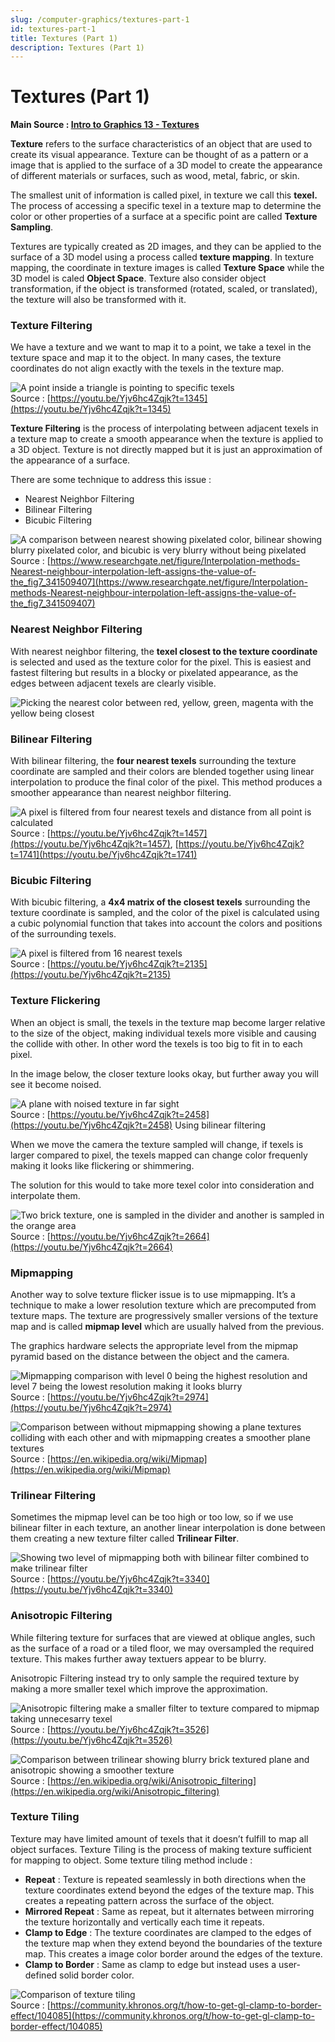 ```yaml
---
slug: /computer-graphics/textures-part-1
id: textures-part-1
title: Textures (Part 1)
description: Textures (Part 1)
---
```


# Textures (Part 1)

**Main Source : [Intro to Graphics 13 - Textures](https://youtu.be/Yjv6hc4Zqjk)**

**Texture** refers to the surface characteristics of an object that are used to create its visual appearance. Texture can be thought of as a pattern or a image that is applied to the surface of a 3D model to create the appearance of different materials or surfaces, such as wood, metal, fabric, or skin.

The smallest unit of information is called pixel, in texture we call this **texel.** The process of accessing a specific texel in a texture map to determine the color or other properties of a surface at a specific point are called **Texture Sampling**.

Textures are typically created as 2D images, and they can be applied to the surface of a 3D model using a process called **texture mapping**. In texture mapping, the coordinate in texture images is called **Texture Space** while the 3D model is caled **Object Space**. Texture also consider object transformation, if the object is transformed (rotated, scaled, or translated), the texture will also be transformed with it.

### Texture Filtering

We have a texture and we want to map it to a point, we take a texel in the texture space and map it to the object. In many cases, the texture coordinates do not align exactly with the texels in the texture map.

![A point inside a triangle is pointing to specific texels](./texture-filtering.png)  
Source : [https://youtu.be/Yjv6hc4Zqjk?t=1345](https://youtu.be/Yjv6hc4Zqjk?t=1345)

**Texture Filtering** is the process of interpolating between adjacent texels in a texture map to create a smooth appearance when the texture is applied to a 3D object. Texture is not directly mapped but it is just an approximation of the appearance of a surface.

There are some technique to address this issue :

- Nearest Neighbor Filtering
- Bilinear Filtering
- Bicubic Filtering

![A comparison between nearest showing pixelated color, bilinear showing blurry pixelated color, and bicubic is very blurry without being pixelated](./textures-filtering-types.png)  
Source : [https://www.researchgate.net/figure/Interpolation-methods-Nearest-neighbour-interpolation-left-assigns-the-value-of-the_fig7_341509407](https://www.researchgate.net/figure/Interpolation-methods-Nearest-neighbour-interpolation-left-assigns-the-value-of-the_fig7_341509407)

### Nearest Neighbor Filtering

With nearest neighbor filtering, the **texel closest to the texture coordinate** is selected and used as the texture color for the pixel. This is easiest and fastest filtering but results in a blocky or pixelated appearance, as the edges between adjacent texels are clearly visible.

![Picking the nearest color between red, yellow, green, magenta with the yellow being closest](./nearest-filtering.png)

### Bilinear Filtering

With bilinear filtering, the **four nearest texels** surrounding the texture coordinate are sampled and their colors are blended together using linear interpolation to produce the final color of the pixel. This method produces a smoother appearance than nearest neighbor filtering.

![A pixel is filtered from four nearest texels and distance from all point is calculated](./bilinear-filtering.png)  
Source : [https://youtu.be/Yjv6hc4Zqjk?t=1457](https://youtu.be/Yjv6hc4Zqjk?t=1457), [https://youtu.be/Yjv6hc4Zqjk?t=1741](https://youtu.be/Yjv6hc4Zqjk?t=1741)

### Bicubic Filtering

With bicubic filtering, a **4x4 matrix of the closest texels** surrounding the texture coordinate is sampled, and the color of the pixel is calculated using a cubic polynomial function that takes into account the colors and positions of the surrounding texels.

![A pixel is filtered from 16 nearest texels](./bicubic-filtering.png)  
Source : [https://youtu.be/Yjv6hc4Zqjk?t=2135](https://youtu.be/Yjv6hc4Zqjk?t=2135)

### Texture Flickering

When an object is small, the texels in the texture map become larger relative to the size of the object, making individual texels more visible and causing the collide with other. In other word the texels is too big to fit in to each pixel.

In the image below, the closer texture looks okay, but further away you will see it become noised.

![A plane with noised texture in far sight](./texture-flickering.png)  
Source : [https://youtu.be/Yjv6hc4Zqjk?t=2458](https://youtu.be/Yjv6hc4Zqjk?t=2458)
Using bilinear filtering

When we move the camera the texture sampled will change, if texels is larger compared to pixel, the texels mapped can change color frequenly making it looks like flickering or shimmering.

The solution for this would to take more texel color into consideration and interpolate them.

![Two brick texture, one is sampled in the divider and another is sampled in the orange area](./texture-flickering-problem.png)  
Source : [https://youtu.be/Yjv6hc4Zqjk?t=2664](https://youtu.be/Yjv6hc4Zqjk?t=2664)

### Mipmapping

Another way to solve texture flicker issue is to use mipmapping. It’s a technique to make a lower resolution texture which are precomputed from texture maps. The texture are progressively smaller versions of the texture map and is called **mipmap level** which are usually halved from the previous.

The graphics hardware selects the appropriate level from the mipmap pyramid based on the distance between the object and the camera.

![Mipmapping comparison with level 0 being the highest resolution and level 7 being the lowest resolution making it looks blurry](./mipmapping.png)  
Source : [https://youtu.be/Yjv6hc4Zqjk?t=2974](https://youtu.be/Yjv6hc4Zqjk?t=2974)

![Comparison between without mipmapping showing a plane textures colliding with each other and with mipmapping creates a smoother plane textures](./mipmapping-comparison.png)  
Source : [https://en.wikipedia.org/wiki/Mipmap](https://en.wikipedia.org/wiki/Mipmap)

### Trilinear Filtering

Sometimes the mipmap level can be too high or too low, so if we use bilinear filter in each texture, an another linear interpolation is done between them creating a new texture filter called **Trilinear Filter**.

![Showing two level of mipmapping both with bilinear filter combined to make trilinear filter](./trilinear-filter.png)  
Source : [https://youtu.be/Yjv6hc4Zqjk?t=3340](https://youtu.be/Yjv6hc4Zqjk?t=3340)

### Anisotropic Filtering

While filtering texture for surfaces that are viewed at oblique angles, such as the surface of a road or a tiled floor, we may oversampled the required texture. This makes further away textuers appear to be blurry.

Anisotropic Filtering instead try to only sample the required texture by making a more smaller texel which improve the approximation.

![Anisotropic filtering make a smaller filter to texture compared to mipmap taking unnecesarry texel](./anisotropic-filtering.png)  
Source : [https://youtu.be/Yjv6hc4Zqjk?t=3526](https://youtu.be/Yjv6hc4Zqjk?t=3526)

![Comparison between trilinear showing blurry brick textured plane and anisotropic showing a smoother texture](./anisotropic-filtering-comparison.png)  
Source : [https://en.wikipedia.org/wiki/Anisotropic_filtering](https://en.wikipedia.org/wiki/Anisotropic_filtering)

### Texture Tiling

Texture may have limited amount of texels that it doesn’t fulfill to map all object surfaces. Texture Tiling is the process of making texture sufficient for mapping to object. Some texture tiling method include :

- **Repeat** : Texture is repeated seamlessly in both directions when the texture coordinates extend beyond the edges of the texture map. This creates a repeating pattern across the surface of the object.
- **Mirrored Repeat** : Same as repeat, but it alternates between mirroring the texture horizontally and vertically each time it repeats.
- **Clamp to Edge** : The texture coordinates are clamped to the edges of the texture map when they extend beyond the boundaries of the texture map. This creates a image color border around the edges of the texture.
- **Clamp to Border** : Same as clamp to edge but instead uses a user-defined solid border color.

![Comparison of texture tiling](./texture-tiling.png)  
Source : [https://community.khronos.org/t/how-to-get-gl-clamp-to-border-effect/104085](https://community.khronos.org/t/how-to-get-gl-clamp-to-border-effect/104085)
